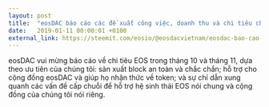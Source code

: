 ```yaml
---
layout: post
title:  "eosDAC báo cáo các đề xuất công việc, doanh thu và chi tiêu cho tháng 10 và tháng 11"
date:   2019-01-11 00:00:01 +0100
external_link: https://steemit.com/eosio/@eosdacvietnam/eosdac-bao-cao-cac-de-xuat-cong-viec-doanh-thu-va-chi-tieu-cho-thang-10-va-thang-11
---
```

eosDAC vui mừng báo cáo về chi tiêu EOS trong tháng 10 và tháng 11, dựa theo ưu tiên của chúng tôi: sản xuất block an toàn và chắc chắn; hỗ trợ cho cộng đồng eosDAC và giúp họ nhận thức về token; và sự chỉ dẫn xung quanh các vấn đề cấp chuỗi để hỗ trợ hệ sinh thái EOS nói chung và cộng đồng của chúng tôi nói riêng.
